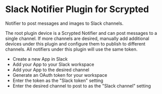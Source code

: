# Slack Notifier Plugin for Scrypted

Notifier to post messages and images to Slack channels.

The root plugin device is a Scrypted Notifier and can post messages to a single channel. If more channels are desired, manually add additional devices under this plugin and configure them to publish to different channels. All notifiers under this plugin will use the same token.

- Create a new App in Slack
- Add your App to your Slack workspace
- Add your App to the desired channel
- Generate an OAuth token for your workspace
- Enter the token as the "Slack token" setting
- Enter the desired channel to post to as the "Slack channel" setting
